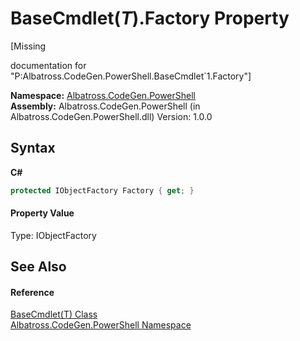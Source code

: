 # BaseCmdlet(*T*).Factory Property 
 

\[Missing <summary> documentation for "P:Albatross.CodeGen.PowerShell.BaseCmdlet`1.Factory"\]

**Namespace:**&nbsp;<a href="73820E42">Albatross.CodeGen.PowerShell</a><br />**Assembly:**&nbsp;Albatross.CodeGen.PowerShell (in Albatross.CodeGen.PowerShell.dll) Version: 1.0.0

## Syntax

**C#**<br />
``` C#
protected IObjectFactory Factory { get; }
```


#### Property Value
Type: IObjectFactory

## See Also


#### Reference
<a href="19A92775">BaseCmdlet(T) Class</a><br /><a href="73820E42">Albatross.CodeGen.PowerShell Namespace</a><br />